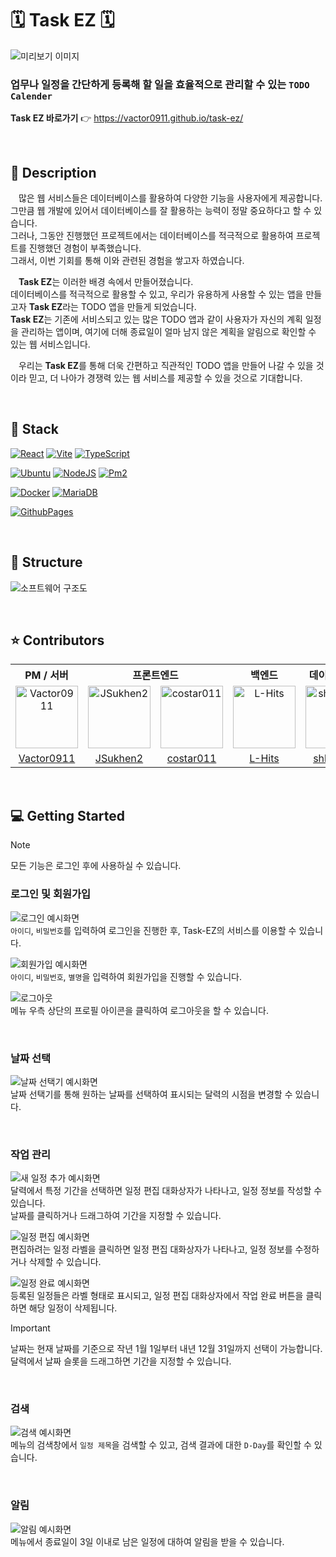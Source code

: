 # 🗓️ Task EZ 🗓️
![미리보기 이미지](https://github.com/user-attachments/assets/86286159-1f9a-4065-9573-975c39ef3f4c)  
### 업무나 일정을 간단하게 등록해 할 일을 효율적으로 관리할 수 있는 `TODO Calender` 
**Task EZ 바로가기** 👉 https://vactor0911.github.io/task-ez/

</br>

## 📖 Description
ㅤ많은 웹 서비스들은 데이터베이스를 활용하여 다양한 기능을 사용자에게 제공합니다.  
그만큼 웹 개발에 있어서 데이터베이스를 잘 활용하는 능력이 정말 중요하다고 할 수 있습니다.  
그러나, 그동안 진행했던 프로젝트에서는 데이터베이스를 적극적으로 활용하여 프로젝트를 진행했던 경험이 부족했습니다.  
그래서, 이번 기회를 통해 이와 관련된 경험을 쌓고자 하였습니다.  

ㅤ**Task EZ**는 이러한 배경 속에서 만들어졌습니다.  
데이터베이스를 적극적으로 활용할 수 있고, 우리가 유용하게 사용할 수 있는 앱을 만들고자 **Task EZ**라는 TODO 앱을 만들게 되었습니다.  
**Task EZ**는 기존에 서비스되고 있는 많은 TODO 앱과 같이 사용자가 자신의 계획 일정을 관리하는 앱이며, 여기에 더해 종료일이 얼마 남지 않은 계획을 알림으로 확인할 수 있는 웹 서비스입니다.  

ㅤ우리는 **Task EZ**를 통해 더욱 간편하고 직관적인 TODO 앱을 만들어 나갈 수 있을 것이라 믿고, 더 나아가 경쟁력 있는 웹 서비스를 제공할 수 있을 것으로 기대합니다.

</br>

## 🔧 Stack
[![React](https://img.shields.io/badge/REACT-%2361DAFB?style=for-the-badge&logo=react&logoColor=black)](https://react.dev/)
[![Vite](https://img.shields.io/badge/VITE-646CFF?style=for-the-badge&logo=vite&logoColor=white)](https://vite.dev/)
[![TypeScript](https://img.shields.io/badge/TYPESCRIPT-3178C6?style=for-the-badge&logo=typescript&logoColor=white)](https://www.typescriptlang.org/)

[![Ubuntu](https://img.shields.io/badge/UBUNTU-E95420?style=for-the-badge&logo=ubuntu&logoColor=white)](https://ubuntu.com/)
[![NodeJS](https://img.shields.io/badge/NODE.JS-5FA04E?style=for-the-badge&logo=nodedotjs&logoColor=white)](https://nodejs.org/en)
[![Pm2](https://img.shields.io/badge/PM2-%232B037A?style=for-the-badge&logo=pm2&logoColor=white)](https://pm2.keymetrics.io/)

[![Docker](https://img.shields.io/badge/DOCKER-2496ED?style=for-the-badge&logo=docker&logoColor=white)](https://www.docker.com/)
[![MariaDB](https://img.shields.io/badge/MARIA%20DB-%23003545?style=for-the-badge&logo=mariadb&logoColor=white)](https://mariadb.org/)

[![GithubPages](https://img.shields.io/badge/GITHUB_PAGES-222222?style=for-the-badge&logo=githubpages&logoColor=white)](https://pages.github.com/)

</br>

## 🔨 Structure
![소프트웨어 구조도](https://github.com/user-attachments/assets/4689486d-22c8-4921-820d-8e7a102f9ada)

</br>

## ⭐ Contributors
<table style="text-align: center">
    <tr>
        <th style="text-align: center">PM / 서버</th>
        <th colspan="2" style="text-align: center">프론트엔드</th>
        <th style="text-align: center">백엔드</th>
        <th style="text-align: center">데이터베이스</th>
    <tr>
    <tr>
        <td>
            <a href="https://github.com/Vactor0911" target="_blank"><img src="https://avatars.githubusercontent.com/u/85281049?v=4" alt="Vactor0911" width="100"></a>
        </td>
        <td>
            <a href="https://github.com/JSukhen2" target="_blank"><img src="https://avatars.githubusercontent.com/u/151798040?v=4" alt="JSukhen2" width="100"></a>
        </td>
        <td>
            <a href="https://github.com/costar011" target="_blank"><img src="https://avatars.githubusercontent.com/u/51503128?v=4" alt="costar011" width="100"></a>
        </td>
        <td>
            <a href="https://github.com/L-Hits" target="_blank"><img src="https://avatars.githubusercontent.com/u/130430768?v=4" alt="L-Hits" width="100"></a>
        </td>
        <td>
            <a href="https://github.com/shkim429" target="_blank"><img src="https://avatars.githubusercontent.com/u/188691409?v=4" alt="shkim429" width="100"></a>
        </td>
    </tr>
    <tr>
        <td style="text-align: center">
            <a href="https://github.com/Vactor0911" target="_blank">Vactor0911</a>
        </td>
        <td style="text-align: center">
            <a href="https://github.com/JSukhen2" target="_blank">JSukhen2</a>
        </td>
        <td style="text-align: center">
            <a href="https://github.com/costar011" target="_blank">costar011</a>
        </td>
        <td style="text-align: center">
            <a href="https://github.com/L-Hits" target="_blank">L-Hits</a>
        </td>
        <td style="text-align: center">
            <a href="https://github.com/shkim429" target="_blank">shkim429</a>
        </td>
    </tr>
</table>

</br>

## 💻 Getting Started
> [!NOTE]
> 모든 기능은 로그인 후에 사용하실 수 있습니다.

### 로그인 및 회원가입
![로그인 예시화면]()  
`아이디`, `비밀번호`를 입력하여 로그인을 진행한 후, Task-EZ의 서비스를 이용할 수 있습니다.

![회원가입 예시화면]()  
`아이디`, `비밀번호`, `별명`을 입력하여 회원가입을 진행할 수 있습니다.

![로그아웃]()  
메뉴 우측 상단의 프로필 아이콘을 클릭하여 로그아웃을 할 수 있습니다.

</br>

### 날짜 선택
![날짜 선택기 예시화면]()  
날짜 선택기를 통해 원하는 날짜를 선택하여 표시되는 달력의 시점을 변경할 수 있습니다.

</br>

### 작업 관리
![새 일정 추가 예시화면]()  
달력에서 특정 기간을 선택하면 일정 편집 대화상자가 나타나고, 일정 정보를 작성할 수 있습니다.  
날짜를 클릭하거나 드래그하여 기간을 지정할 수 있습니다.  

![일정 편집 예시화면]()  
편집하려는 일정 라벨을 클릭하면 일정 편집 대화상자가 나타나고, 일정 정보를 수정하거나 삭제할 수 있습니다.

![일정 완료 예시화면]()  
등록된 일정들은 라벨 형태로 표시되고, 일정 편집 대화상자에서 작업 완료 버튼을 클릭하면 해당 일정이 삭제됩니다.

> [!IMPORTANT]
> 날짜는 현재 날짜를 기준으로 작년 1월 1일부터 내년 12월 31일까지 선택이 가능합니다.  
> 달력에서 날짜 슬롯을 드래그하면 기간을 지정할 수 있습니다.

</br>

### 검색
![검색 예시화면]()  
메뉴의 검색창에서 `일정 제목`을 검색할 수 있고, 검색 결과에 대한 `D-Day`를 확인할 수 있습니다.

</br>

### 알림
![알림 예시화면]()  
메뉴에서 종료일이 3일 이내로 남은 일정에 대하여 알림을 받을 수 있습니다.
